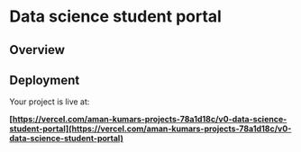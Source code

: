 # Data science student portal


## Overview


## Deployment

Your project is live at:

**[https://vercel.com/aman-kumars-projects-78a1d18c/v0-data-science-student-portal](https://vercel.com/aman-kumars-projects-78a1d18c/v0-data-science-student-portal)**

